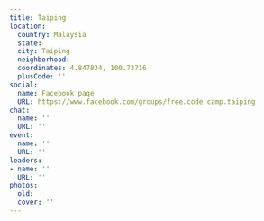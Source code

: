 ```yaml
---
title: Taiping
location:
  country: Malaysia
  state: 
  city: Taiping
  neighborhood: 
  coordinates: 4.847834, 100.73716
  plusCode: ''
social:
  name: Facebook page
  URL: https://www.facebook.com/groups/free.code.camp.taiping
chat:
  name: ''
  URL: ''
event:
  name: ''
  URL: ''
leaders:
- name: ''
  URL: ''
photos:
  old: 
  cover: ''
---
```

